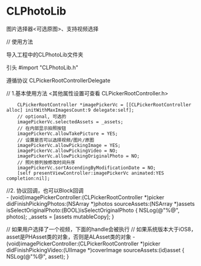 # CLPhotoLib
图片选择器&lt;可选原图>、支持视频选择

// 使用方法

导入工程中的CLPhotoLib文件夹

引头 #import "CLPhotoLib.h"

遵循协议 CLPickerRootControllerDelegate

// 1.基本使用方法  <其他属性设置可查看 CLPickerRootController.h>

        CLPickerRootController *imagePickerVc = [[CLPickerRootController alloc] initWithMaxImagesCount:9 delegate:self];
        // optional, 可选的
        imagePickerVc.selectedAssets = _assets;
        // 在内部显示拍照按钮
        imagePickerVc.allowTakePicture = YES;
        // 设置是否可以选择视频/图片/原图
        imagePickerVc.allowPickingImage = YES;
        imagePickerVc.allowPickingVideo = NO;
        imagePickerVc.allowPickingOriginalPhoto = NO;
        // 照片排列按修改时间升序
        imagePickerVc.sortAscendingByModificationDate = NO;
        [self presentViewController:imagePickerVc animated:YES completion:nil];

//2. 协议回调，也可以Block回调  
        - (void)imagePickerController:(CLPickerRootController *)picker didFinishPickingPhotos:(NSArray *)photos sourceAssets:(NSArray *)assets isSelectOriginalPhoto:(BOOL)isSelectOriginalPhoto {
            NSLog(@"%@", photos);
            _assets = [assets mutableCopy];
        }

// 如果用户选择了一个视频，下面的handle会被执行
// 如果系统版本大于iOS8，asset是PHAsset类的对象，否则是ALAsset类的对象
        - (void)imagePickerController:(CLPickerRootController *)picker didFinishPickingVideo:(UIImage *)coverImage sourceAssets:(id)asset {
            NSLog(@"%@", asset);
        }